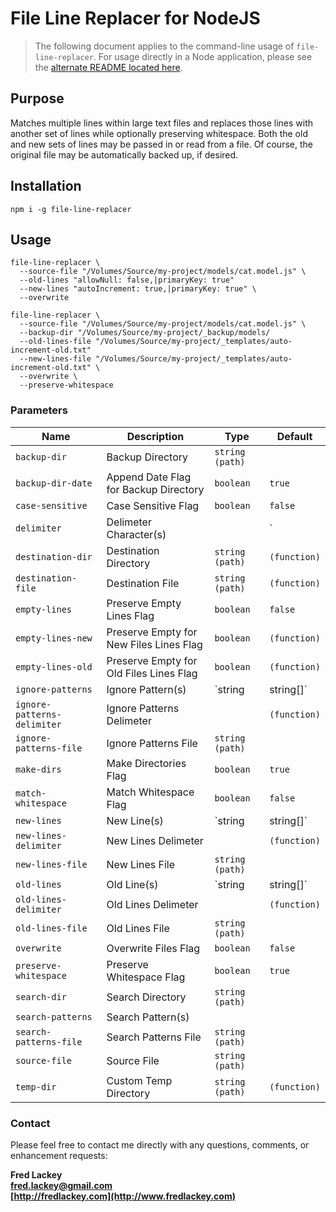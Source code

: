 # File Line Replacer for NodeJS

>  The following document applies to the command-line usage of `file-line-replacer`.  For usage directly in a Node application, please see the [alternate README located here](README-ALT.md).

## Purpose  
Matches multiple lines within large text files and replaces those lines with another set of lines while optionally preserving whitespace.  Both the old and new sets of lines may be passed in or read from a file.  Of course, the original file may be automatically backed up, if desired.

## Installation

```
npm i -g file-line-replacer
```

## Usage

```
file-line-replacer \
  --source-file "/Volumes/Source/my-project/models/cat.model.js" \
  --old-lines "allowNull: false,|primaryKey: true"
  --new-lines "autoIncrement: true,|primaryKey: true" \
  --overwrite
```

```
file-line-replacer \
  --source-file "/Volumes/Source/my-project/models/cat.model.js" \
  --backup-dir "/Volumes/Source/my-project/_backup/models/
  --old-lines-file "/Volumes/Source/my-project/_templates/auto-increment-old.txt"
  --new-lines-file "/Volumes/Source/my-project/_templates/auto-increment-old.txt" \
  --overwrite \
  --preserve-whitespace
```

### Parameters
| Name                        | Description                             | Type                | Default      |
|-----------------------------|-----------------------------------------|---------------------|--------------|
| `backup-dir`                | Backup Directory                        | `string (path)`     |              |
| `backup-dir-date`           | Append Date Flag for Backup Directory   | `boolean`           | `true`       |
| `case-sensitive`            | Case Sensitive Flag                     | `boolean`           | `false`      |
| `delimiter`                 | Delimeter Character(s)                  |                     | `|`          |
| `destination-dir`           | Destination Directory                   | `string (path)`     | `(function)` |
| `destination-file`          | Destination File                        | `string (path)`     | `(function)` |
| `empty-lines`               | Preserve Empty Lines Flag               | `boolean`           | `false`      |
| `empty-lines-new`           | Preserve Empty for New Files Lines Flag | `boolean`           | `(function)` |
| `empty-lines-old`           | Preserve Empty for Old Files Lines Flag | `boolean`           | `(function)` |
| `ignore-patterns`           | Ignore Pattern(s)                       | `string | string[]` |              |
| `ignore-patterns-delimiter` | Ignore Patterns Delimeter               |                     | `(function)` |
| `ignore-patterns-file`      | Ignore Patterns File                    | `string (path)`     |              |
| `make-dirs`                 | Make Directories Flag                   | `boolean`           | `true`       |
| `match-whitespace`          | Match Whitespace Flag                   | `boolean`           | `false`      |
| `new-lines`                 | New Line(s)                             | `string | string[]` |              |
| `new-lines-delimiter`       | New Lines Delimeter                     |                     | `(function)` |
| `new-lines-file`            | New Lines File                          | `string (path)`     |              |
| `old-lines`                 | Old Line(s)                             | `string | string[]` |              |
| `old-lines-delimiter`       | Old Lines Delimeter                     |                     | `(function)` |
| `old-lines-file`            | Old Lines File                          | `string (path)`     |              |
| `overwrite`                 | Overwrite Files Flag                    | `boolean`           | `false`      |
| `preserve-whitespace`       | Preserve Whitespace Flag                | `boolean`           | `true`       |
| `search-dir`                | Search Directory                        | `string (path)`     |              |
| `search-patterns`           | Search Pattern(s)                       |                     |              |
| `search-patterns-file`      | Search Patterns File                    | `string (path)`     |              |
| `source-file`               | Source File                             | `string (path)`     |              |
| `temp-dir`                  | Custom Temp Directory                   | `string (path)`     | `(function)` |

### Contact  
Please feel free to contact me directly with any questions, comments, or enhancement requests:

**Fred Lackey**  
**[fred.lackey@gmail.com](mailto://fred.lackey@gmail.com)**  
**[http://fredlackey.com](http://www.fredlackey.com)**  
